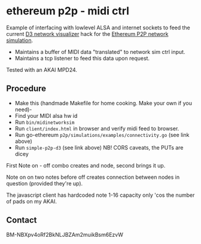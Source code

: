 # ethereum p2p - midi ctrl

Example of interfacing with lowlevel ALSA and internet sockets to feed the current [D3 network visualizer](https://github.com/nolash/simple-p2p-d3/tree/hackntell) hack for the [Ethereum P2P network simulation](https://github.com/nolash/ethereum/go-ethereum/tree/hackntell).

- Maintains a buffer of MIDI data "translated" to network sim ctrl input.
- Maintains a tcp listener to feed this data upon request.

Tested with an AKAI MPD24. 

## Procedure

- Make this (handmade Makefile for home cooking. Make your own if you need)-
- Find your MIDI alsa hw id
- Run `bin/midinetworksim`
- Run `client/index.html` in browser and verify midi feed to browser.
- Run go-ethereum `p2p/simulations/examples/connectivity.go` (see link above)
- Run `simple-p2p-d3` (see link above) NB! CORS caveats, the PUTs are dicey

First Note on - off combo creates and node, second brings it up.

Note on on two notes before off creates connection between nodes in question (provided they're up).

The javascript client has hardcoded note 1-16 capacity only 'cos the number of pads on my AKAI. 

## Contact

BM-NBXpv4oRf2BkNLJBZAm2muikBsm6EzvW
